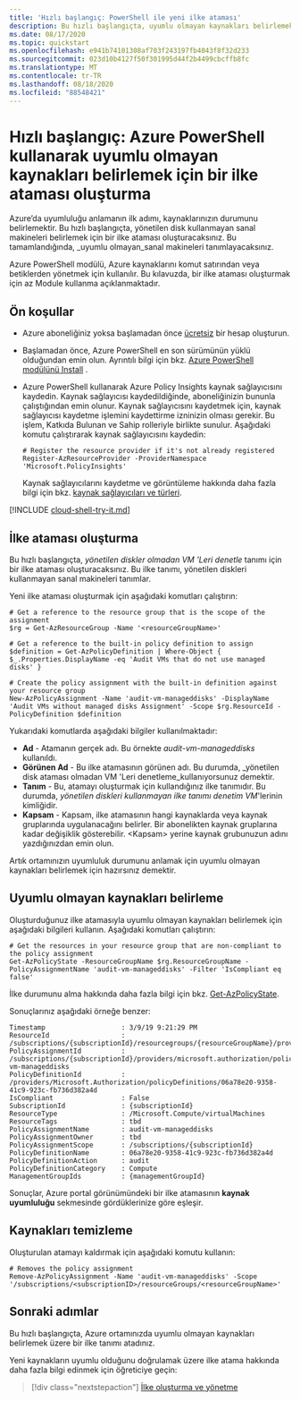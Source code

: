 ```yaml
---
title: 'Hızlı başlangıç: PowerShell ile yeni ilke ataması'
description: Bu hızlı başlangıçta, uyumlu olmayan kaynakları belirlemek üzere bir Azure Ilkesi ataması oluşturmak için Azure PowerShell kullanırsınız.
ms.date: 08/17/2020
ms.topic: quickstart
ms.openlocfilehash: e941b74101308af703f243197fb4043f8f32d233
ms.sourcegitcommit: 023d10b4127f50f301995d44f2b4499cbcffb8fc
ms.translationtype: MT
ms.contentlocale: tr-TR
ms.lasthandoff: 08/18/2020
ms.locfileid: "88548421"
---
```

# <a name="quickstart-create-a-policy-assignment-to-identify-non-compliant-resources-using-azure-powershell"></a>Hızlı başlangıç: Azure PowerShell kullanarak uyumlu olmayan kaynakları belirlemek için bir ilke ataması oluşturma

Azure’da uyumluluğu anlamanın ilk adımı, kaynaklarınızın durumunu belirlemektir. Bu hızlı başlangıçta, yönetilen disk kullanmayan sanal makineleri belirlemek için bir ilke ataması oluşturacaksınız. Bu tamamlandığında, _uyumlu olmayan_sanal makineleri tanımlayacaksınız.

Azure PowerShell modülü, Azure kaynaklarını komut satırından veya betiklerden yönetmek için kullanılır.
Bu kılavuzda, bir ilke ataması oluşturmak için az Module kullanma açıklanmaktadır.

## <a name="prerequisites"></a>Ön koşullar

- Azure aboneliğiniz yoksa başlamadan önce [ücretsiz](https://azure.microsoft.com/free/) bir hesap oluşturun.

- Başlamadan önce, Azure PowerShell en son sürümünün yüklü olduğundan emin olun. Ayrıntılı bilgi için bkz. [Azure PowerShell modülünü Install](/powershell/azure/install-az-ps) .

- Azure PowerShell kullanarak Azure Policy Insights kaynak sağlayıcısını kaydedin. Kaynak sağlayıcısı kaydedildiğinde, aboneliğinizin bununla çalıştığından emin olunur. Kaynak sağlayıcısını kaydetmek için, kaynak sağlayıcısı kaydetme işlemini kaydettirme izninizin olması gerekir. Bu işlem, Katkıda Bulunan ve Sahip rolleriyle birlikte sunulur. Aşağıdaki komutu çalıştırarak kaynak sağlayıcısını kaydedin:

  ```azurepowershell-interactive
  # Register the resource provider if it's not already registered
  Register-AzResourceProvider -ProviderNamespace 'Microsoft.PolicyInsights'
  ```

  Kaynak sağlayıcılarını kaydetme ve görüntüleme hakkında daha fazla bilgi için bkz. [kaynak sağlayıcıları ve türleri](../../azure-resource-manager/management/resource-providers-and-types.md).

[!INCLUDE [cloud-shell-try-it.md](../../../includes/cloud-shell-try-it.md)]

## <a name="create-a-policy-assignment"></a>İlke ataması oluşturma

Bu hızlı başlangıçta, _yönetilen diskler olmadan VM 'Leri denetle_ tanımı için bir ilke ataması oluşturacaksınız. Bu ilke tanımı, yönetilen diskleri kullanmayan sanal makineleri tanımlar.

Yeni ilke ataması oluşturmak için aşağıdaki komutları çalıştırın:

```azurepowershell-interactive
# Get a reference to the resource group that is the scope of the assignment
$rg = Get-AzResourceGroup -Name '<resourceGroupName>'

# Get a reference to the built-in policy definition to assign
$definition = Get-AzPolicyDefinition | Where-Object { $_.Properties.DisplayName -eq 'Audit VMs that do not use managed disks' }

# Create the policy assignment with the built-in definition against your resource group
New-AzPolicyAssignment -Name 'audit-vm-manageddisks' -DisplayName 'Audit VMs without managed disks Assignment' -Scope $rg.ResourceId -PolicyDefinition $definition
```

Yukarıdaki komutlarda aşağıdaki bilgiler kullanılmaktadır:

- **Ad** - Atamanın gerçek adı. Bu örnekte _audit-vm-manageddisks_ kullanıldı.
- **Görünen Ad** - Bu ilke atamasının görünen adı. Bu durumda, _yönetilen disk ataması olmadan VM 'Leri denetleme_kullanıyorsunuz demektir.
- **Tanım** - Bu, atamayı oluşturmak için kullandığınız ilke tanımıdır. Bu durumda, _yönetilen diskleri kullanmayan ilke tanımı denetim VM_'lerinin kimliğidir.
- **Kapsam** - Kapsam, ilke atamasının hangi kaynaklarda veya kaynak gruplarında uygulanacağını belirler. Bir abonelikten kaynak gruplarına kadar değişiklik gösterebilir. &lt;Kapsam&gt; yerine kaynak grubunuzun adını yazdığınızdan emin olun.

Artık ortamınızın uyumluluk durumunu anlamak için uyumlu olmayan kaynakları belirlemek için hazırsınız demektir.

## <a name="identify-non-compliant-resources"></a>Uyumlu olmayan kaynakları belirleme

Oluşturduğunuz ilke atamasıyla uyumlu olmayan kaynakları belirlemek için aşağıdaki bilgileri kullanın. Aşağıdaki komutları çalıştırın:

```azurepowershell-interactive
# Get the resources in your resource group that are non-compliant to the policy assignment
Get-AzPolicyState -ResourceGroupName $rg.ResourceGroupName -PolicyAssignmentName 'audit-vm-manageddisks' -Filter 'IsCompliant eq false'
```

İlke durumunu alma hakkında daha fazla bilgi için bkz. [Get-AzPolicyState](/powershell/module/az.policyinsights/Get-AzPolicyState).

Sonuçlarınız aşağıdaki örneğe benzer:

```output
Timestamp                   : 3/9/19 9:21:29 PM
ResourceId                  : /subscriptions/{subscriptionId}/resourcegroups/{resourceGroupName}/providers/Microsoft.Compute/virtualMachines/{vmId}
PolicyAssignmentId          : /subscriptions/{subscriptionId}/providers/microsoft.authorization/policyassignments/audit-vm-manageddisks
PolicyDefinitionId          : /providers/Microsoft.Authorization/policyDefinitions/06a78e20-9358-41c9-923c-fb736d382a4d
IsCompliant                 : False
SubscriptionId              : {subscriptionId}
ResourceType                : /Microsoft.Compute/virtualMachines
ResourceTags                : tbd
PolicyAssignmentName        : audit-vm-manageddisks
PolicyAssignmentOwner       : tbd
PolicyAssignmentScope       : /subscriptions/{subscriptionId}
PolicyDefinitionName        : 06a78e20-9358-41c9-923c-fb736d382a4d
PolicyDefinitionAction      : audit
PolicyDefinitionCategory    : Compute
ManagementGroupIds          : {managementGroupId}
```

Sonuçlar, Azure portal görünümündeki bir ilke atamasının **kaynak uyumluluğu** sekmesinde gördüklerinize göre eşleşir.

## <a name="clean-up-resources"></a>Kaynakları temizleme

Oluşturulan atamayı kaldırmak için aşağıdaki komutu kullanın:

```azurepowershell-interactive
# Removes the policy assignment
Remove-AzPolicyAssignment -Name 'audit-vm-manageddisks' -Scope '/subscriptions/<subscriptionID>/resourceGroups/<resourceGroupName>'
```

## <a name="next-steps"></a>Sonraki adımlar

Bu hızlı başlangıçta, Azure ortamınızda uyumlu olmayan kaynakları belirlemek üzere bir ilke tanımı atadınız.

Yeni kaynakların uyumlu olduğunu doğrulamak üzere ilke atama hakkında daha fazla bilgi edinmek için öğreticiye geçin:

> [!div class="nextstepaction"]
> [İlke oluşturma ve yönetme](./tutorials/create-and-manage.md)